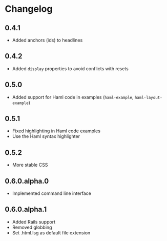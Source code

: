 # Changelog

## 0.4.1

* Added anchors (ids) to headlines

## 0.4.2

* Added `display` properties to avoid conflicts with resets

## 0.5.0

* Added support for Haml code in examples (`haml-example`,
  `haml-layout-example`)

## 0.5.1

* Fixed highlighting in Haml code examples
* Use the Haml syntax highlighter

## 0.5.2

* More stable CSS

## 0.6.0.alpha.0

* Implemented command line interface

## 0.6.0.alpha.1

* Added Rails support
* Removed globbing
* Set .html.lsg as default file extension

